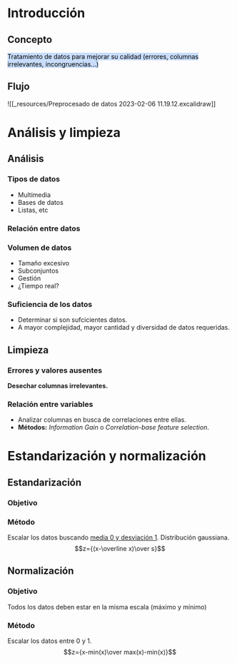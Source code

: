 # Introducción
## Concepto
<mark style="background: #ADCCFFA6;">Tratamiento de datos para mejorar su calidad (errores, columnas irrelevantes, incongruencias...)</mark>

## Flujo
![[_resources/Preprocesado de datos 2023-02-06 11.19.12.excalidraw]]

# Análisis y limpieza
## Análisis
### Tipos de datos
- Multimedia
- Bases de datos
- Listas, etc

### Relación entre datos

### Volumen de datos
- Tamaño excesivo
- Subconjuntos
- Gestión
- ¿Tiempo real?

### Suficiencia de los datos
- Determinar si son sufcicientes datos.
- A mayor complejidad, mayor cantidad y diversidad de datos requeridas.

## Limpieza
### Errores y valores ausentes

**Desechar columnas irrelevantes.**

### Relación entre variables
- Analizar columnas en busca de correlaciones entre ellas.
- **Métodos:** *Information Gain* o *Correlation-base feature selection*.

# Estandarización y normalización
## Estandarización
### Objetivo


### Método
Escalar los datos buscando <u>media 0 y desviación 1</u>. Distribución gaussiana. $$z={(x-\overline x)\over s}$$
## Normalización
### Objetivo
Todos los datos deben estar en la misma escala (máximo y mínimo)

### Método
Escalar los datos entre 0 y 1. $$z={x-min(x)\over max(x)-min(x)}$$

